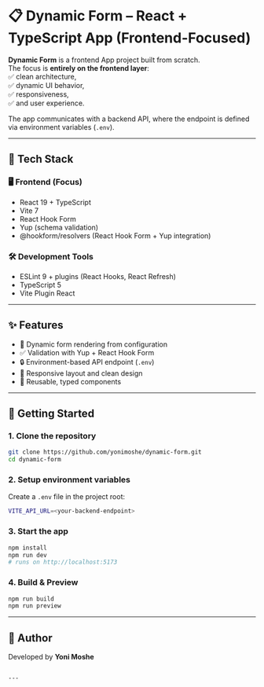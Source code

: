# 📋 Dynamic Form – React + TypeScript App (Frontend-Focused)

**Dynamic Form** is a frontend App project built from scratch.  
The focus is **entirely on the frontend layer**:  
✅ clean architecture,  
✅ dynamic UI behavior,  
✅ responsiveness,  
✅ and user experience.

The app communicates with a backend API, where the endpoint is defined via environment variables (`.env`).


---

## 🔧 Tech Stack

### 🖥 Frontend (Focus)
- React 19 + TypeScript
- Vite 7
- React Hook Form
- Yup (schema validation)
- @hookform/resolvers (React Hook Form + Yup integration)

### 🛠 Development Tools
- ESLint 9 + plugins (React Hooks, React Refresh)
- TypeScript 5
- Vite Plugin React


---

## ✨ Features

- 📄 Dynamic form rendering from configuration
- ✅ Validation with Yup + React Hook Form
- 🔒 Environment-based API endpoint (`.env`)
- 📱 Responsive layout and clean design
- 🧱 Reusable, typed components


---

## 🚀 Getting Started

### 1. Clone the repository
```bash
git clone https://github.com/yonimoshe/dynamic-form.git
cd dynamic-form
```

### 2. Setup environment variables
Create a `.env` file in the project root:
```bash
VITE_API_URL=<your-backend-endpoint>
```

### 3. Start the app
```bash
npm install
npm run dev
# runs on http://localhost:5173
```

### 4. Build & Preview
```bash
npm run build
npm run preview
```

---


## 👤 Author
Developed by **Yoni Moshe**
```

---
